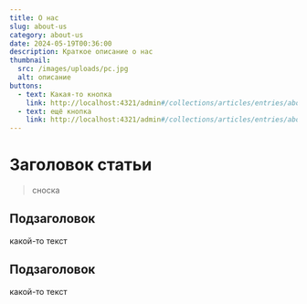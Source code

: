 ```yaml
---
title: О нас
slug: about-us
category: about-us
date: 2024-05-19T00:36:00
description: Краткое описание о нас
thumbnail:
  src: /images/uploads/pc.jpg
  alt: описание
buttons:
  - text: Какая-то кнопка
    link: http://localhost:4321/admin#/collections/articles/entries/about-us-about-us
  - text: ещё кнопка
    link: http://localhost:4321/admin#/collections/articles/entries/about-us-about-us
---
```


# Заголовок статьи

> сноска

## Подзаголовок

какой-то текст

## Подзаголовок

какой-то текст
